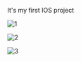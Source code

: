 It's my first IOS project 

![1](https://github.com/user-attachments/assets/d09034cf-6026-48e8-8678-9424996c426a)


![2](https://github.com/user-attachments/assets/be3de876-b24b-4d87-8ccd-8a098f08a560)


![3](https://github.com/user-attachments/assets/abbfa293-ec0d-4d2a-8cc8-026a0aa174f9)
